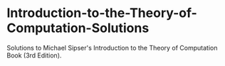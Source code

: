 Introduction-to-the-Theory-of-Computation-Solutions
===================================================

Solutions to Michael Sipser's Introduction to the Theory of Computation Book (3rd Edition).

